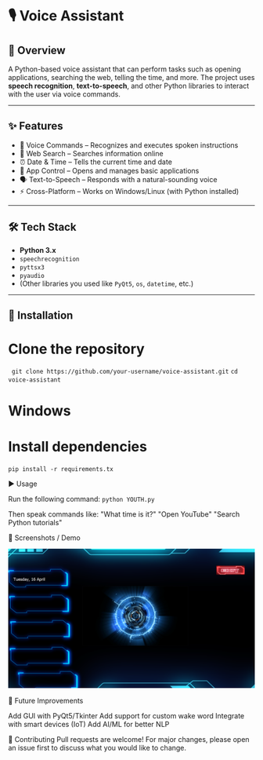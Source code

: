 # 🎙️ Voice Assistant  

## 📌 Overview  
A Python-based voice assistant that can perform tasks such as opening applications, searching the web, telling the time, and more. The project uses **speech recognition**, **text-to-speech**, and other Python libraries to interact with the user via voice commands.  

---

## ✨ Features  
- 🎤 Voice Commands – Recognizes and executes spoken instructions  
- 🔎 Web Search – Searches information online  
- ⏰ Date & Time – Tells the current time and date  
- 📂 App Control – Opens and manages basic applications  
- 🗣️ Text-to-Speech – Responds with a natural-sounding voice  
- ⚡ Cross-Platform – Works on Windows/Linux (with Python installed)  

---

## 🛠️ Tech Stack  
- **Python 3.x**  
- `speechrecognition`  
- `pyttsx3`  
- `pyaudio`  
- (Other libraries you used like `PyQt5`, `os`, `datetime`, etc.)  

---

## 🚀 Installation  

# Clone the repository
` git clone https://github.com/your-username/voice-assistant.git`
`cd voice-assistant`

   
# Windows

# Install dependencies
`pip install -r requirements.tx` 

▶️ Usage

Run the following command:
  `python YOUTH.py `

  
Then speak commands like:
"What time is it?"
"Open YouTube"
"Search Python tutorials"


📸 Screenshots / Demo 

![Voice Assistant Screenshot](take%20a%20screenshot.png)


📌 Future Improvements

Add GUI with PyQt5/Tkinter
Add support for custom wake word
Integrate with smart devices (IoT)
Add AI/ML for better NLP


🤝 Contributing
Pull requests are welcome! For major changes, please open an issue first to discuss what you would like to change.


